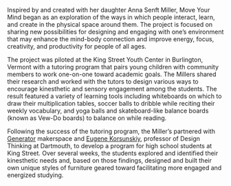 Inspired by and created with her daughter Anna Senft Miller, Move Your Mind began as an exploration of the ways in which people interact, learn, and create in the physical space around them. The project is focused on sharing new possibilities for designing and engaging with one’s environment that may enhance the mind-body connection and improve energy, focus, creativity, and productivity for people of all ages.

The project was piloted at the King Street Youth Center in Burlington, Vermont with a tutoring program that pairs young children with community members to work one-on-one toward academic goals. The Millers shared their research and worked with the tutors to design various ways to encourage kinesthetic and sensory engagement among the students. The result featured a variety of learning tools including whiteboards on which to draw their multiplication tables, soccer balls to dribble while reciting their weekly vocabulary, and yoga balls and skateboard-like balance boards (known as Vew-Do boards) to balance on while reading. 

Following the success of the tutoring program, the Miller’s partnered with [Generator](https://generatorvt.com/) makerspace and [Eugene Korsunskiy](http://www.eugenekorsunskiy.com/), professor of Design Thinking at Dartmouth, to develop a program for high school students at King Street. Over several weeks, the students explored and identified their kinesthetic needs and, based on those findings, designed and built their own unique styles of furniture geared toward facilitating more engaged and energized studying.